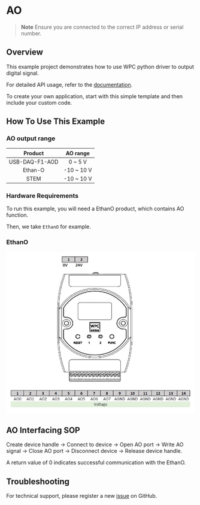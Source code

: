 # AO
> **Note**
> Ensure you are connected to the correct IP address or serial number.

## Overview

This example project demonstrates how to use WPC python driver to output digital signal.

For detailed API usage, refer to the [documentation](https://wpc-systems-ltd.github.io/WPC_Python_driver_release/).

To create your own application, start with this simple template and then include your custom code.

## How To Use This Example

### AO output range

| Product         |AO range    |
|:---------------:|:----------:|
| USB-DAQ-F1-AOD  | 0 ~ 5 V    |
| Ethan-O         | -10 ~ 10 V |
| STEM            | -10 ~ 10 V |

### Hardware Requirements

To run this example, you will need a EthanO product, which contains AO function.

Then, we take `EthanO` for example.

### EthanO

<img src="https://github.com/WPC-Systems-Ltd/WPC_Python_driver_release/blob/main/Reference/Pinouts/pinout-EthanO.JPG" alt="drawing" width="600"/>

## AO Interfacing SOP

Create device handle -> Connect to device -> Open AO port -> Write AO signal -> Close AO port -> Disconnect device -> Release device handle.

A return value of 0 indicates successful communication with the EthanO.

## Troubleshooting

For technical support, please register a new [issue](https://github.com/WPC-Systems-Ltd/WPC_Python_driver_release/issues) on GitHub.